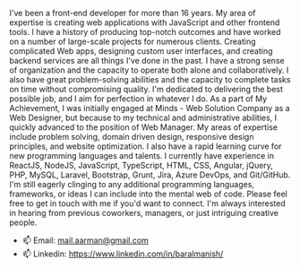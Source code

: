 I've been a front-end developer for more than 16 years. My area of expertise is creating web applications with JavaScript and other frontend tools. I have a history of producing top-notch outcomes and have worked on a number of large-scale projects for numerous clients.
Creating complicated Web apps, designing custom user interfaces, and creating backend services are all things I've done in the past. I have a strong sense of organization and the capacity to operate both alone and collaboratively. I also have great problem-solving abilities and the capacity to complete tasks on time without compromising quality. I'm dedicated to delivering the best possible job, and I aim for perfection in whatever I do.
As a part of My Achievement, I was initially engaged at Minds - Web Solution Company as a Web Designer, but because to my technical and administrative abilities, I quickly advanced to the position of Web Manager. 
My areas of expertise include problem solving, domain driven design, responsive design principles, and website optimization. I also have a rapid learning curve for new programming languages and talents. I currently have experience in ReactJS, NodeJS, JavaScript, TypeScript, HTML, CSS, Angular, jQuery, PHP, MySQL, Laravel, Bootstrap, Grunt, Jira, Azure DevOps, and Git/GitHub. I'm still eagerly clinging to any additional programming languages, frameworks, or ideas I can include into the mental web of code.
Please feel free to get in touch with me if you'd want to connect. I'm always interested in hearing from previous coworkers, managers, or just intriguing creative people.
<!---
- 🌱 I’m currently learning ...
- 💞️ I’m looking to collaborate on ...
--->
- 📫 Email: mail.aarman@gmail.com
- 📫 Linkedin: https://www.linkedin.com/in/baralmanish/

<!---
baralmanish/baralmanish is a ✨ special ✨ repository because its `README.md` (this file) appears on your GitHub profile.
You can click the Preview link to take a look at your changes.
--->
